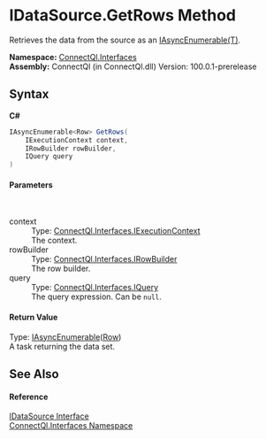 # IDataSource.GetRows Method 
 

Retrieves the data from the source as an <a href="T_ConnectQl_AsyncEnumerables_IAsyncEnumerable_1">IAsyncEnumerable(T)</a>.

**Namespace:**&nbsp;<a href="N_ConnectQl_Interfaces">ConnectQl.Interfaces</a><br />**Assembly:**&nbsp;ConnectQl (in ConnectQl.dll) Version: 100.0.1-prerelease

## Syntax

**C#**<br />
``` C#
IAsyncEnumerable<Row> GetRows(
	IExecutionContext context,
	IRowBuilder rowBuilder,
	IQuery query
)
```


#### Parameters
&nbsp;<dl><dt>context</dt><dd>Type: <a href="T_ConnectQl_Interfaces_IExecutionContext">ConnectQl.Interfaces.IExecutionContext</a><br />The context.</dd><dt>rowBuilder</dt><dd>Type: <a href="T_ConnectQl_Interfaces_IRowBuilder">ConnectQl.Interfaces.IRowBuilder</a><br />The row builder.</dd><dt>query</dt><dd>Type: <a href="T_ConnectQl_Interfaces_IQuery">ConnectQl.Interfaces.IQuery</a><br />The query expression. Can be `null`.</dd></dl>

#### Return Value
Type: <a href="T_ConnectQl_AsyncEnumerables_IAsyncEnumerable_1">IAsyncEnumerable</a>(<a href="T_ConnectQl_Results_Row">Row</a>)<br />A task returning the data set.

## See Also


#### Reference
<a href="T_ConnectQl_Interfaces_IDataSource">IDataSource Interface</a><br /><a href="N_ConnectQl_Interfaces">ConnectQl.Interfaces Namespace</a><br />